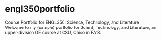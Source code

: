 # engl350portfolio
Course Portfolio for ENGL350: Science, Technology, and Literature
Welcome to my (sample) portfolio for Scient, Technology, and Literature, an upper-division GE course at CSU, Chico in FA18.
